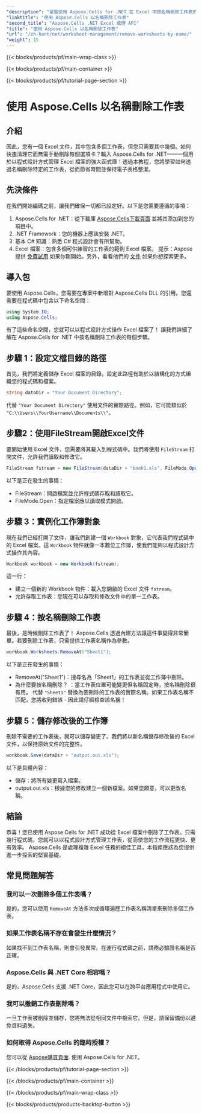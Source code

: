 ```yaml
---
"description": "掌握使用 Aspose.Cells for .NET 在 Excel 中按名稱刪除工作表的步驟。請按照這個詳細的、適合初學者的指南來簡化您的任務。"
"linktitle": "使用 Aspose.Cells 以名稱刪除工作表"
"second_title": "Aspose.Cells .NET Excel 處理 API"
"title": "使用 Aspose.Cells 以名稱刪除工作表"
"url": "/zh-hant/net/worksheet-management/remove-worksheets-by-name/"
"weight": 15
---
```


{{< blocks/products/pf/main-wrap-class >}}

{{< blocks/products/pf/main-container >}}

{{< blocks/products/pf/tutorial-page-section >}}

# 使用 Aspose.Cells 以名稱刪除工作表

## 介紹
因此，您有一個 Excel 文件，其中包含多個工作表，但您只需要其中幾個。如何快速清理它而無需手動刪除每個選項卡？輸入 Aspose.Cells for .NET——一個用於以程式設計方式管理 Excel 檔案的強大函式庫！透過本教程，您將學習如何透過名稱刪除特定的工作表，從而節省時間並保持電子表格整潔。
## 先決條件
在我們開始編碼之前，讓我們確保一切都已設定好。以下是您需要遵循的事項：
1. Aspose.Cells for .NET：從下載庫 [Aspose.Cells下載頁面](https://releases.aspose.com/cells/net/) 並將其添加到您的項目中。
2. .NET Framework：您的機器上應該安裝 .NET。
3. 基本 C# 知識：熟悉 C# 程式設計會有所幫助。
4. Excel 檔案：包含多個可供練習的工作表的範例 Excel 檔案。
提示：Aspose 提供 [免費試用](https://releases.aspose.com/) 如果你剛開始。另外，看看他們的 [文件](https://reference.aspose.com/cells/net/) 如果你想探索更多。
## 導入包
要使用 Aspose.Cells，您需要在專案中新增對 Aspose.Cells DLL 的引用。您還需要在程式碼中包含以下命名空間：
```csharp
using System.IO;
using Aspose.Cells;
```
有了這些命名空間，您就可以以程式設計方式操作 Excel 檔案了！
讓我們詳細了解在 Aspose.Cells for .NET 中按名稱刪除工作表的每個步驟。
## 步驟 1：設定文檔目錄的路徑
首先，我們將定義儲存 Excel 檔案的目錄。設定此路徑有助於以結構化的方式組織您的程式碼和檔案。 
```csharp
string dataDir = "Your Document Directory";
```
代替 `"Your Document Directory"` 使用文件的實際路徑。例如，它可能類似於 `"C:\\Users\\YourUsername\\Documents\\"`。
## 步驟2：使用FileStream開啟Excel文件
要開始使用 Excel 文件，您需要將其載入到程式碼中。我們將使用 `FileStream` 打開文件，允許我們讀取和修改它。
```csharp
FileStream fstream = new FileStream(dataDir + "book1.xls", FileMode.Open);
```
以下是正在發生的事情：
- FileStream：開啟檔案並允許程式碼存取和讀取它。
- FileMode.Open：指定檔案應以讀取模式開啟。
## 步驟 3：實例化工作簿對象
現在我們已經打開了文件，讓我們創建一個 `Workbook` 對象，它代表我們程式碼中的 Excel 檔案。這 `Workbook` 物件就像一本數位工作簿，使我們能夠以程式設計方式操作其內容。
```csharp
Workbook workbook = new Workbook(fstream);
```
這一行：
- 建立一個新的 Workbook 物件：載入您開啟的 Excel 文件 `fstream`。
- 允許存取工作表：您現在可以存取和修改文件中的單一工作表。
## 步驟 4：按名稱刪除工作表
最後，是時候刪除工作表了！ Aspose.Cells 透過內建方法讓這件事變得非常簡單。若要刪除工作表，只需提供工作表名稱作為參數。
```csharp
workbook.Worksheets.RemoveAt("Sheet1");
```
以下是正在發生的事情：
- RemoveAt("Sheet1")：搜尋名為「Sheet1」的工作表並從工作簿中刪除。
- 為什麼要按名稱刪除？ ：當工作表位置可能變更但名稱固定時，按名稱刪除很有用。
代替 `"Sheet1"` 替換為要刪除的工作表的實際名稱。如果工作表名稱不匹配，您將收到錯誤 - 因此請仔細檢查該名稱！
## 步驟 5：儲存修改後的工作簿
刪除不需要的工作表後，就可以儲存變更了。我們將以新名稱儲存修改後的 Excel 文件，以保持原始文件的完整性。
```csharp
workbook.Save(dataDir + "output.out.xls");
```
以下是具體內容：
- 儲存：將所有變更寫入檔案。
- output.out.xls：根據您的修改建立一個新檔案。如果您願意，可以更改名稱。
## 結論
恭喜！您已使用 Aspose.Cells for .NET 成功從 Excel 檔案中刪除了工作表。只需幾行程式碼，您就可以以程式設計方式管理工作表，從而使您的工作流程更快、更有效率。 Aspose.Cells 是處理複雜 Excel 任務的絕佳工具，本指南應該為您提供進一步探索的堅實基礎。
## 常見問題解答
### 我可以一次刪除多個工作表嗎？
是的，您可以使用 `RemoveAt` 方法多次或循環遍歷工作表名稱清單來刪除多個工作表。
### 如果工作表名稱不存在會發生什麼情況？
如果找不到工作表名稱，則會引發異常。在運行程式碼之前，請務必驗證名稱是否正確。
### Aspose.Cells 與 .NET Core 相容嗎？
是的，Aspose.Cells 支援 .NET Core，因此您可以在跨平台應用程式中使用它。
### 我可以撤銷工作表刪除嗎？
一旦工作表被刪除並儲存，您將無法從相同文件中檢索它。但是，請保留備份以避免資料遺失。
### 如何取得 Aspose.Cells 的臨時授權？
您可以從 [Aspose購買頁面](https://purchase。aspose.com/temporary-license/).
使用 Aspose.Cells for .NET。

{{< /blocks/products/pf/tutorial-page-section >}}

{{< /blocks/products/pf/main-container >}}

{{< /blocks/products/pf/main-wrap-class >}}

{{< blocks/products/products-backtop-button >}}